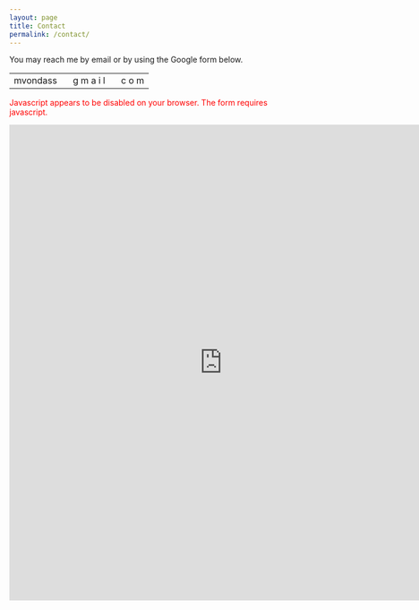 ```yaml
---
layout: page
title: Contact
permalink: /contact/
---
```

You may reach me by email or by using the Google form below.
<table><tr><td>mvondass &ensp;</td><td> g m a i l  &ensp;</td><td> c o m</td></tr><table>

<noscript style="color:red">Javascript appears to be disabled on your browser. The form requires javascript.</noscript>
<iframe src="https://docs.google.com/forms/d/e/1FAIpQLSc3YrrikC110c3oH1m9ARxji4hMivL3KG2nttXuCDJjBtnEug/viewform?embedded=true" width="760" height="850" frameborder="0" marginheight="0" marginwidth="0">Loading...</iframe>


